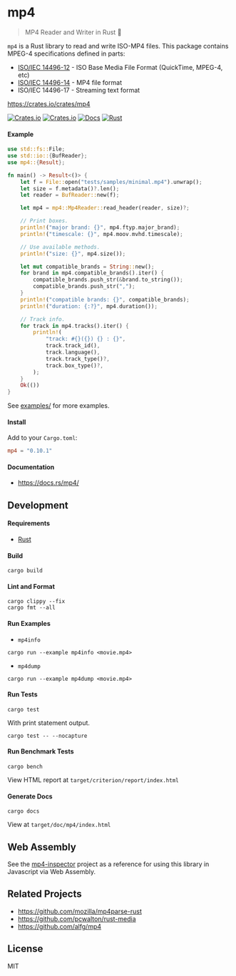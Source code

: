 # mp4
> MP4 Reader and Writer in Rust 🦀

`mp4` is a Rust library to read and write ISO-MP4 files. This package contains MPEG-4 specifications defined in parts:
* [ISO/IEC 14496-12](https://en.wikipedia.org/wiki/ISO/IEC_base_media_file_format) - ISO Base Media File Format (QuickTime, MPEG-4, etc)
* [ISO/IEC 14496-14](https://en.wikipedia.org/wiki/MPEG-4_Part_14) - MP4 file format
* ISO/IEC 14496-17 - Streaming text format

https://crates.io/crates/mp4

[![Crates.io](https://img.shields.io/crates/v/mp4)](https://crates.io/crates/mp4)
[![Crates.io](https://img.shields.io/crates/d/mp4)](https://crates.io/crates/mp4)
[![Docs](https://img.shields.io/badge/docs-online-5023dd.svg?style=flat-square)](https://docs.rs/mp4)
[![Rust](https://github.com/alfg/mp4-rust/workflows/Rust/badge.svg)](https://github.com/alfg/mp4-rust/actions)

#### Example
```rust
use std::fs::File;
use std::io::{BufReader};
use mp4::{Result};

fn main() -> Result<()> {
    let f = File::open("tests/samples/minimal.mp4").unwrap();
    let size = f.metadata()?.len();
    let reader = BufReader::new(f);

    let mp4 = mp4::Mp4Reader::read_header(reader, size)?;

    // Print boxes.
    println!("major brand: {}", mp4.ftyp.major_brand);
    println!("timescale: {}", mp4.moov.mvhd.timescale);

    // Use available methods.
    println!("size: {}", mp4.size());

    let mut compatible_brands = String::new();
    for brand in mp4.compatible_brands().iter() {
        compatible_brands.push_str(&brand.to_string());
        compatible_brands.push_str(",");
    }
    println!("compatible brands: {}", compatible_brands);
    println!("duration: {:?}", mp4.duration());

    // Track info.
    for track in mp4.tracks().iter() {
        println!(
            "track: #{}({}) {} : {}",
            track.track_id(),
            track.language(),
            track.track_type()?,
            track.box_type()?,
        );
    }
    Ok(())
}
```

See [examples/](examples/) for more examples.

#### Install
Add to your `Cargo.toml`:
```toml
mp4 = "0.10.1"
```

#### Documentation
* https://docs.rs/mp4/

## Development

#### Requirements
* [Rust](https://www.rust-lang.org/)

#### Build
```
cargo build
```

#### Lint and Format
```
cargo clippy --fix
cargo fmt --all
```

#### Run Examples
* `mp4info`
```
cargo run --example mp4info <movie.mp4>
```

* `mp4dump`
```
cargo run --example mp4dump <movie.mp4>
```

#### Run Tests
```
cargo test
```

With print statement output.
```
cargo test -- --nocapture
```

#### Run Benchmark Tests
```
cargo bench
```

View HTML report at `target/criterion/report/index.html`

#### Generate Docs
```
cargo docs
```

View at `target/doc/mp4/index.html`

## Web Assembly
See the [mp4-inspector](https://github.com/alfg/mp4-inspector) project as a reference for using this library in Javascript via Web Assembly.

## Related Projects
* https://github.com/mozilla/mp4parse-rust
* https://github.com/pcwalton/rust-media
* https://github.com/alfg/mp4

## License
MIT

[docs]: https://docs.rs/mp4
[docs-badge]: https://img.shields.io/badge/docs-online-5023dd.svg?style=flat-square
